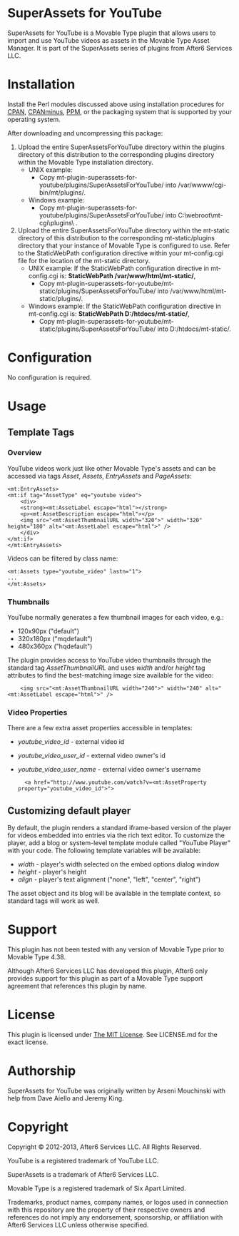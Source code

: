 # SuperAssets for YouTube

SuperAssets for YouTube is a Movable Type plugin that allows users to import and use YouTube videos as assets in the Movable Type Asset Manager.  It is part of the SuperAssets series of plugins from After6 Services LLC.

# Installation

Install the Perl modules discussed above using installation procedures for [CPAN](http://www.cpan.org), [CPANminus](https://raw.github.com/miyagawa/cpanminus/master/cpanm), [PPM](http://code.activestate.com/ppm/), or the packaging system that is supported by your operating system.

After downloading and uncompressing this package:

1. Upload the entire SuperAssetsForYouTube directory within the plugins directory of this distribution to the corresponding plugins directory within the Movable Type installation directory.
    * UNIX example:
        * Copy mt-plugin-superassets-for-youtube/plugins/SuperAssetsForYouTube/ into /var/wwww/cgi-bin/mt/plugins/.
    * Windows example:
        * Copy mt-plugin-superassets-for-youtube/plugins/SuperAssetsForYouTube/ into C:\webroot\mt-cgi\plugins\ .
2. Upload the entire SuperAssetsForYouTube directory within the mt-static directory of this distribution to the corresponding mt-static/plugins directory that your instance of Movable Type is configured to use.  Refer to the StaticWebPath configuration directive within your mt-config.cgi file for the location of the mt-static directory.
    * UNIX example: If the StaticWebPath configuration directive in mt-config.cgi is: **StaticWebPath  /var/www/html/mt-static/**,
        * Copy mt-plugin-superassets-for-youtube/mt-static/plugins/SuperAssetsForYouTube/ into /var/www/html/mt-static/plugins/.
    * Windows example: If the StaticWebPath configuration directive in mt-config.cgi is: **StaticWebPath D:/htdocs/mt-static/**,
        * Copy mt-plugin-superassets-for-youtube/mt-static/plugins/SuperAssetsForYouTube/ into D:/htdocs/mt-static/.

# Configuration

No configuration is required.

# Usage

## Template Tags

### Overview

YouTube videos work just like other Movable Type's assets and can be accessed via tags *Asset*, *Assets*, *EntryAssets* and *PageAssets*:

    <mt:EntryAssets>
    <mt:if tag="AssetType" eq="youtube video">
        <div>
        <strong><mt:AssetLabel escape="html"></strong>
        <p><mt:AssetDescription escape="html"></p>
        <img src="<mt:AssetThumbnailURL width="320">" width="320" height="180" alt="<mt:AssetLabel escape="html">" />
        </div>
    </mt:if>
    </mt:EntryAssets>

Videos can be filtered by class name:

    <mt:Assets type="youtube_video" lastn="1">
    ...
    </mt:Assets>

### Thumbnails
YouTube normally generates a few thumbnail images for each video, e.g.:

* 120x90px ("default")
* 320x180px ("mqdefault")
* 480x360px ("hqdefault")

The plugin provides access to YouTube video thumbnails through the standard tag *AssetThumbnailURL* and uses *width* and/or *height* tag attributes to find the best-matching image size available for the video:

        <img src="<mt:AssetThumbnailURL width="240">" width="240" alt="<mt:AssetLabel escape="html">" />

### Video Properties

There are a few extra asset properties accessible in templates:

* *youtube_video_id* - external video id
* *youtube_video_user_id* - external video owner's id
* *youtube_video_user_name* - external video owner's username

        <a href="http://www.youtube.com/watch?v=<mt:AssetProperty property="youtube_video_id">">

## Customizing default player

By default, the plugin renders a standard iframe-based version of the player for videos embedded into entries via the rich text editor. To customize the player, add a blog or system-level template module called "YouTube Player" with your code. The following template variables will be available:

* *width* - player's width selected on the embed options dialog window
* *height* - player's height
* *align* - player's text alignment ("none", "left", "center", "right")

The asset object and its blog will be available in the template context, so standard tags will work as well.

# Support

This plugin has not been tested with any version of Movable Type prior to Movable Type 4.38.

Although After6 Services LLC has developed this plugin, After6 only provides support for this plugin as part of a Movable Type support agreement that references this plugin by name.

# License

This plugin is licensed under [The MIT License](http://www.opensource.org/licenses/mit-license.php).  See LICENSE.md for the exact license.

# Authorship

SuperAssets for YouTube was originally written by Arseni Mouchinski with help from Dave Aiello and Jeremy King.

# Copyright

Copyright &copy; 2012-2013, After6 Services LLC.  All Rights Reserved.

YouTube is a registered trademark of YouTube LLC.

SuperAssets is a trademark of After6 Services LLC.

Movable Type is a registered trademark of Six Apart Limited.

Trademarks, product names, company names, or logos used in connection with this repository are the property of their respective owners and references do not imply any endorsement, sponsorship, or affiliation with After6 Services LLC unless otherwise specified.
